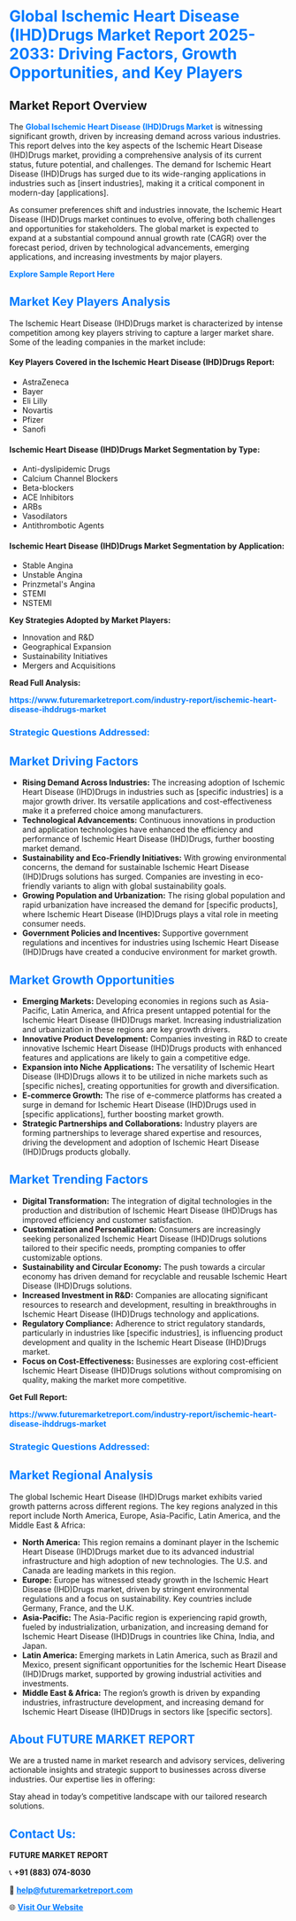 <h1 style="color: #007BFF;">Global Ischemic Heart Disease (IHD)Drugs Market Report 2025-2033: Driving Factors, Growth Opportunities, and Key Players</h1>

<section id="overview">
<h2>Market Report Overview</h2>
<p>The <a href="https://www.futuremarketreport.com/industry-report/ischemic-heart-disease-ihddrugs-market" style="color: #007BFF; text-decoration: none;"><strong>Global Ischemic Heart Disease (IHD)Drugs Market</strong></a> is witnessing significant growth, driven by increasing demand across various industries. This report delves into the key aspects of the Ischemic Heart Disease (IHD)Drugs market, providing a comprehensive analysis of its current status, future potential, and challenges. The demand for Ischemic Heart Disease (IHD)Drugs has surged due to its wide-ranging applications in industries such as [insert industries], making it a critical component in modern-day [applications].</p>
<p>As consumer preferences shift and industries innovate, the Ischemic Heart Disease (IHD)Drugs market continues to evolve, offering both challenges and opportunities for stakeholders. The global market is expected to expand at a substantial compound annual growth rate (CAGR) over the forecast period, driven by technological advancements, emerging applications, and increasing investments by major players.</p>
</section>

<section id="overview">
<p><a href="https://www.futuremarketreport.com/request-sample/reportId=63472" style="color: #007BFF; text-decoration: none;"><strong>Explore Sample Report Here</strong></a></p>
</section>

<section id="key-players">
<h2 style="color: #007BFF;">Market Key Players Analysis</h2>
<p>The Ischemic Heart Disease (IHD)Drugs market is characterized by intense competition among key players striving to capture a larger market share. Some of the leading companies in the market include:</p>
<h4>Key Players Covered in the Ischemic Heart Disease (IHD)Drugs Report:</h4>
<ul><li>AstraZeneca</li><li>Bayer</li><li>Eli Lilly</li><li>Novartis</li><li>Pfizer</li><li>Sanofi</li></ul>
<h4>Ischemic Heart Disease (IHD)Drugs Market Segmentation by Type:</h4>
<ul><li>Anti-dyslipidemic Drugs</li><li>Calcium Channel Blockers</li><li>Beta-blockers</li><li>ACE Inhibitors</li><li>ARBs</li><li>Vasodilators</li><li>Antithrombotic Agents</li></ul>

<h4>Ischemic Heart Disease (IHD)Drugs Market Segmentation by Application:</h4>
<ul><li>Stable Angina</li><li>Unstable Angina</li><li>Prinzmetal&#039;s Angina</li><li>STEMI</li><li>NSTEMI</li></ul>
<p><strong>Key Strategies Adopted by Market Players:</strong></p>
<ul>
<li>Innovation and R&D</li>
<li>Geographical Expansion</li>
<li>Sustainability Initiatives</li>
<li>Mergers and Acquisitions</li>
</ul>
</section>

<section>
<p><strong>Read Full Analysis: </strong></p><a href="https://www.futuremarketreport.com/industry-report/ischemic-heart-disease-ihddrugs-market" style="color: #007BFF; text-decoration: none;"><strong>https://www.futuremarketreport.com/industry-report/ischemic-heart-disease-ihddrugs-market</strong></a>
<h3 style="color: #007BFF;">Strategic Questions Addressed:</h3>
</section>

<section id="driving-factors">
<h2 style="color: #007BFF;">Market Driving Factors</h2>
<ul>
<li><strong>Rising Demand Across Industries:</strong> The increasing adoption of Ischemic Heart Disease (IHD)Drugs in industries such as [specific industries] is a major growth driver. Its versatile applications and cost-effectiveness make it a preferred choice among manufacturers.</li>
<li><strong>Technological Advancements:</strong> Continuous innovations in production and application technologies have enhanced the efficiency and performance of Ischemic Heart Disease (IHD)Drugs, further boosting market demand.</li>
<li><strong>Sustainability and Eco-Friendly Initiatives:</strong> With growing environmental concerns, the demand for sustainable Ischemic Heart Disease (IHD)Drugs solutions has surged. Companies are investing in eco-friendly variants to align with global sustainability goals.</li>
<li><strong>Growing Population and Urbanization:</strong> The rising global population and rapid urbanization have increased the demand for [specific products], where Ischemic Heart Disease (IHD)Drugs plays a vital role in meeting consumer needs.</li>
<li><strong>Government Policies and Incentives:</strong> Supportive government regulations and incentives for industries using Ischemic Heart Disease (IHD)Drugs have created a conducive environment for market growth.</li>
</ul>
</section>

<section id="growth-opportunities">
<h2 style="color: #007BFF;">Market Growth Opportunities</h2>
<ul>
<li><strong>Emerging Markets:</strong> Developing economies in regions such as Asia-Pacific, Latin America, and Africa present untapped potential for the Ischemic Heart Disease (IHD)Drugs market. Increasing industrialization and urbanization in these regions are key growth drivers.</li>
<li><strong>Innovative Product Development:</strong> Companies investing in R&D to create innovative Ischemic Heart Disease (IHD)Drugs products with enhanced features and applications are likely to gain a competitive edge.</li>
<li><strong>Expansion into Niche Applications:</strong> The versatility of Ischemic Heart Disease (IHD)Drugs allows it to be utilized in niche markets such as [specific niches], creating opportunities for growth and diversification.</li>
<li><strong>E-commerce Growth:</strong> The rise of e-commerce platforms has created a surge in demand for Ischemic Heart Disease (IHD)Drugs used in [specific applications], further boosting market growth.</li>
<li><strong>Strategic Partnerships and Collaborations:</strong> Industry players are forming partnerships to leverage shared expertise and resources, driving the development and adoption of Ischemic Heart Disease (IHD)Drugs products globally.</li>
</ul>
</section>

<section id="trending-factors">
<h2 style="color: #007BFF;">Market Trending Factors</h2>
<ul>
<li><strong>Digital Transformation:</strong> The integration of digital technologies in the production and distribution of Ischemic Heart Disease (IHD)Drugs has improved efficiency and customer satisfaction.</li>
<li><strong>Customization and Personalization:</strong> Consumers are increasingly seeking personalized Ischemic Heart Disease (IHD)Drugs solutions tailored to their specific needs, prompting companies to offer customizable options.</li>
<li><strong>Sustainability and Circular Economy:</strong> The push towards a circular economy has driven demand for recyclable and reusable Ischemic Heart Disease (IHD)Drugs solutions.</li>
<li><strong>Increased Investment in R&D:</strong> Companies are allocating significant resources to research and development, resulting in breakthroughs in Ischemic Heart Disease (IHD)Drugs technology and applications.</li>
<li><strong>Regulatory Compliance:</strong> Adherence to strict regulatory standards, particularly in industries like [specific industries], is influencing product development and quality in the Ischemic Heart Disease (IHD)Drugs market.</li>
<li><strong>Focus on Cost-Effectiveness:</strong> Businesses are exploring cost-efficient Ischemic Heart Disease (IHD)Drugs solutions without compromising on quality, making the market more competitive.</li>
</ul>
</section>

<section>
<p><strong>Get Full Report: </strong></p><a href="https://www.futuremarketreport.com/industry-report/ischemic-heart-disease-ihddrugs-market" style="color: #007BFF; text-decoration: none;"><strong>https://www.futuremarketreport.com/industry-report/ischemic-heart-disease-ihddrugs-market</strong></a>
<h3 style="color: #007BFF;">Strategic Questions Addressed:</h3>
</section>


<section id="regional-analysis">
<h2 style="color: #007BFF;">Market Regional Analysis</h2>
<p>The global Ischemic Heart Disease (IHD)Drugs market exhibits varied growth patterns across different regions. The key regions analyzed in this report include North America, Europe, Asia-Pacific, Latin America, and the Middle East & Africa:</p>
<ul>
<li><strong>North America:</strong> This region remains a dominant player in the Ischemic Heart Disease (IHD)Drugs market due to its advanced industrial infrastructure and high adoption of new technologies. The U.S. and Canada are leading markets in this region.</li>
<li><strong>Europe:</strong> Europe has witnessed steady growth in the Ischemic Heart Disease (IHD)Drugs market, driven by stringent environmental regulations and a focus on sustainability. Key countries include Germany, France, and the U.K.</li>
<li><strong>Asia-Pacific:</strong> The Asia-Pacific region is experiencing rapid growth, fueled by industrialization, urbanization, and increasing demand for Ischemic Heart Disease (IHD)Drugs in countries like China, India, and Japan.</li>
<li><strong>Latin America:</strong> Emerging markets in Latin America, such as Brazil and Mexico, present significant opportunities for the Ischemic Heart Disease (IHD)Drugs market, supported by growing industrial activities and investments.</li>
<li><strong>Middle East & Africa:</strong> The region’s growth is driven by expanding industries, infrastructure development, and increasing demand for Ischemic Heart Disease (IHD)Drugs in sectors like [specific sectors].</li>
</ul>
</section>

<footer>
<h2 style="color: #007BFF;">About FUTURE MARKET REPORT</h2>
<p>We are a trusted name in market research and advisory services, delivering actionable insights and strategic support to businesses across diverse industries. Our expertise lies in offering:</p>

<p>Stay ahead in today’s competitive landscape with our tailored research solutions.</p>

<h2 style="color: #007BFF;">Contact Us:</h2>
<p><strong>FUTURE MARKET REPORT</strong></p>
<p>📞 <strong>+91 (883) 074-8030</strong></p>
<p>📧 <strong><a href="mailto:help@futuremarketreport.com" style="color: #007BFF;">help@futuremarketreport.com</a></strong></p>
<p>🌐 <strong><a href="https://www.futuremarketreport.com/" style="color: #007BFF;">Visit Our Website</a></strong></p>
</footer>